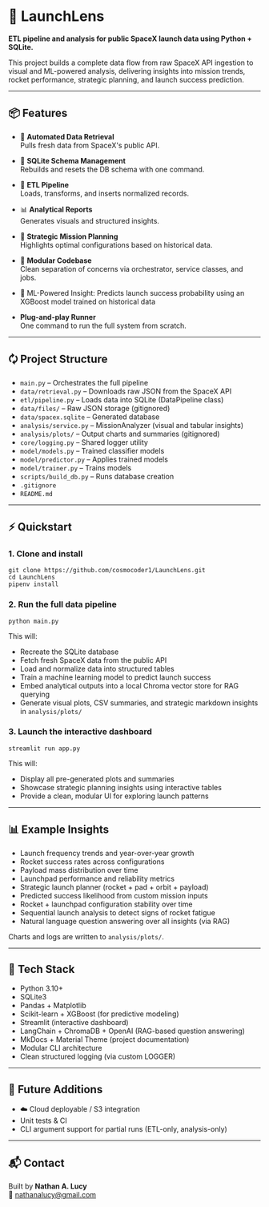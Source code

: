 # 🚀 LaunchLens

**ETL pipeline and analysis for public SpaceX launch data using Python + SQLite.**

This project builds a complete data flow from raw SpaceX API ingestion to visual and ML-powered analysis, delivering insights into mission trends, rocket performance, strategic planning, and launch success prediction.

---

## 📦 Features

- 🔄 **Automated Data Retrieval**  
  Pulls fresh data from SpaceX's public API.

- 🧱 **SQLite Schema Management**  
  Rebuilds and resets the DB schema with one command.

- 🧪 **ETL Pipeline**  
  Loads, transforms, and inserts normalized records.

- 📊 **Analytical Reports**  
  Generates visuals and structured insights.

- 🧠 **Strategic Mission Planning**  
  Highlights optimal configurations based on historical data.

- 🧰 **Modular Codebase**  
  Clean separation of concerns via orchestrator, service classes, and jobs.

- 🤖 ML-Powered Insight: Predicts launch success probability using an XGBoost model trained on historical data

- **Plug-and-play Runner**  
  One command to run the full system from scratch.

---

## 🗘️ Project Structure

- `main.py` – Orchestrates the full pipeline
- `data/retrieval.py` – Downloads raw JSON from the SpaceX API
- `etl/pipeline.py` – Loads data into SQLite (DataPipeline class)
- `data/files/` – Raw JSON storage (gitignored)
- `data/spacex.sqlite` – Generated database
- `analysis/service.py` – MissionAnalyzer (visual and tabular insights)
- `analysis/plots/` – Output charts and summaries (gitignored)
- `core/logging.py` – Shared logger utility
- `model/models.py` – Trained classifier models
- `model/predictor.py` – Applies trained models
- `model/trainer.py` – Trains models
- `scripts/build_db.py` – Runs database creation
- `.gitignore`
- `README.md`

---

## ⚡ Quickstart

### 1. Clone and install

    git clone https://github.com/cosmocoder1/LaunchLens.git
    cd LaunchLens
    pipenv install

### 2. Run the full data pipeline

    python main.py

This will:

- Recreate the SQLite database  
- Fetch fresh SpaceX data from the public API  
- Load and normalize data into structured tables  
- Train a machine learning model to predict launch success  
- Embed analytical outputs into a local Chroma vector store for RAG querying  
- Generate visual plots, CSV summaries, and strategic markdown insights in `analysis/plots/`


### 3. Launch the interactive dashboard

    streamlit run app.py

This will:

- Display all pre-generated plots and summaries  
- Showcase strategic planning insights using interactive tables  
- Provide a clean, modular UI for exploring launch patterns

---

## 📊 Example Insights

- Launch frequency trends and year-over-year growth  
- Rocket success rates across configurations  
- Payload mass distribution over time  
- Launchpad performance and reliability metrics  
- Strategic launch planner (rocket + pad + orbit + payload)  
- Predicted success likelihood from custom mission inputs  
- Rocket + launchpad configuration stability over time  
- Sequential launch analysis to detect signs of rocket fatigue  
- Natural language question answering over all insights (via RAG) 

Charts and logs are written to `analysis/plots/`.

---

## 🧪 Tech Stack

- Python 3.10+
- SQLite3
- Pandas + Matplotlib
- Scikit-learn + XGBoost (for predictive modeling)
- Streamlit (interactive dashboard)
- LangChain + ChromaDB + OpenAI (RAG-based question answering)
- MkDocs + Material Theme (project documentation)
- Modular CLI architecture
- Clean structured logging (via custom LOGGER)

---

## 💪 Future Additions

- ☁️ Cloud deployable / S3 integration
- Unit tests & CI   
- CLI argument support for partial runs (ETL-only, analysis-only)

---

## 📬 Contact

Built by **Nathan A. Lucy**  
📧 nathanalucy@gmail.com